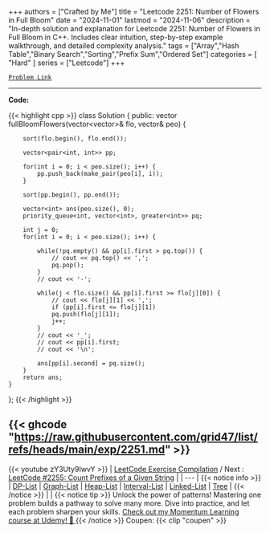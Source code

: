 
+++
authors = ["Crafted by Me"]
title = "Leetcode 2251: Number of Flowers in Full Bloom"
date = "2024-11-01"
lastmod = "2024-11-06"
description = "In-depth solution and explanation for Leetcode 2251: Number of Flowers in Full Bloom in C++. Includes clear intuition, step-by-step example walkthrough, and detailed complexity analysis."
tags = ["Array","Hash Table","Binary Search","Sorting","Prefix Sum","Ordered Set"]
categories = [
    "Hard"
]
series = ["Leetcode"]
+++



[`Problem Link`](https://leetcode.com/problems/number-of-flowers-in-full-bloom/description/)

---
**Code:**

{{< highlight cpp >}}
class Solution {
public:
    vector<int> fullBloomFlowers(vector<vector<int>>& flo, vector<int>& peo) {
        
        sort(flo.begin(), flo.end());

        vector<pair<int, int>> pp;
        
        for(int i = 0; i < peo.size(); i++) {
            pp.push_back(make_pair(peo[i], i));
        }

        sort(pp.begin(), pp.end());        
        
        vector<int> ans(peo.size(), 0);
        priority_queue<int, vector<int>, greater<int>> pq;
        
        int j = 0;
        for(int i = 0; i < peo.size(); i++) {

            while(!pq.empty() && pp[i].first > pq.top()) {
                // cout << pq.top() << ',';
                pq.pop();
            }
            // cout << '-';            
            
            while(j < flo.size() && pp[i].first >= flo[j][0]) {
                // cout << flo[j][1] << ',';
                if (pp[i].first <= flo[j][1])
                pq.push(flo[j][1]);
                j++;
            }
            // cout << '_';
            // cout << pp[i].first;
            // cout << '\n';
            
            ans[pp[i].second] = pq.size();
        }
        return ans;
    }
};
{{< /highlight >}}

{{< ghcode "https://raw.githubusercontent.com/grid47/list/refs/heads/main/exp/2251.md" >}}
---
{{< youtube zY3Uty9IwvY >}}
| [LeetCode Exercise Compilation](https://grid47.xyz/leetcode/) / Next : [LeetCode #2255: Count Prefixes of a Given String](https://grid47.xyz/posts/leetcode_2255) |
| --- |
{{< notice info >}}
| [DP-List](https://grid47.xyz/lists/dp/) | [Graph-List](https://grid47.xyz/lists/graph/) | [Heap-List](https://grid47.xyz/lists/heap/) | [Interval-List](https://grid47.xyz/lists/interval/) | [Linked-List](https://grid47.xyz/lists/ll/) | [Tree](https://grid47.xyz/lists/tree/) |
{{< /notice >}}
| |
{{< notice tip >}}
Unlock the power of patterns! Mastering one problem builds a pathway to solve many more. Dive into practice, and let each problem sharpen your skills. [Check out my Momentum Learning course at Udemy! 🚀 ](https://www.udemy.com/course/algorithms-and-data-structures-in-cpp/)
{{< /notice >}}
Coupen: {{< clip "coupen" >}}
